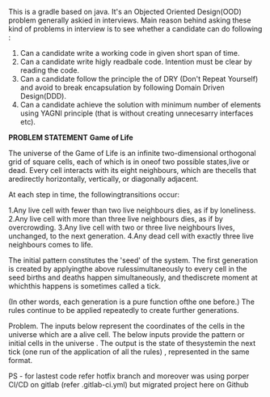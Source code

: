 This is a gradle based on java. It's an Objected Oriented Design(OOD) problem generally askied in interviews. Main reason behind asking these kind of problems in interview is to see whether a candidate can do following :
1. Can a candidate write a working code in given short span of time.
2. Can a candidate write higly readbale code. Intention must be clear by reading the code.
3. Can a candidate follow the principle the of DRY (Don't Repeat Yourself) and avoid to break encapsulation by following Domain Driven Design(DDD).
4. Can a candidate achieve the solution with minimum number of elements using YAGNI principle (that is without creating unnecesarry interfaces etc).

**PROBLEM STATEMENT**
**Game of Life**

The universe of the Game of Life is an infinite two-dimensional orthogonal grid of square cells, each of which is in oneof two possible states,live 
or dead.
Every cell interacts with its eight neighbours, which are thecells that aredirectly horizontally, vertically, or diagonally adjacent.

At each step in time, the followingtransitions occur:   

1.Any live cell with fewer than two live neighbours dies, as if by loneliness.
2.Any live cell with more than three live neighbours dies, as if by overcrowding.
3.Any live cell with two or three live neighbours lives, unchanged, to the next generation.
4.Any dead cell with exactly three live neighbours comes to life.

The initial pattern constitutes the 'seed' of the system. The first generation is created by applyingthe above rulessimultaneously to every cell in the seed 
births and deaths happen simultaneously, and thediscrete moment at whichthis happens is sometimes called a tick.

(In other words, each generation is a pure function ofthe one before.) The rules continue to be applied repeatedly to create further generations.

Problem.
The inputs below represent the coordinates of the cells in the universe which are a alive cell.
The below inputs provide the pattern or initial cells in the universe .
The output is the state of thesystemin the next tick (one run of the application of all the rules) , represented in the same format.


PS - for lastest code refer hotfix branch and moreover was using porper CI/CD on gitlab (refer .gitlab-ci.yml) but migrated project here on Github
